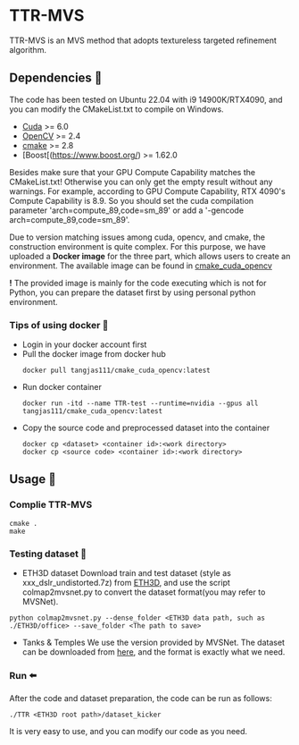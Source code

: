 # TTR-MVS
TTR-MVS is an MVS method that adopts textureless targeted refinement algorithm.
## Dependencies :hammer:
The code has been tested on Ubuntu 22.04 with i9 14900K/RTX4090, and you can modify the CMakeList.txt to compile on Windows.

* [Cuda](https://developer.nvidia.cn/cuda-toolkit) >= 6.0
* [OpenCV](https://opencv.org/) >= 2.4
* [cmake](https://cmake.org/) >= 2.8
* [Boost[(https://www.boost.org/) >= 1.62.0

Besides make sure that your GPU Compute Capability matches the CMakeList.txt! Otherwise you can only get the empty result without any warnings. For example, according to GPU Compute Capability, RTX 4090's Compute Capability is 8.9. So you should set the cuda compilation parameter 'arch=compute_89,code=sm_89' or add a '-gencode arch=compute_89,code=sm_89'.

Due to version matching issues among cuda, opencv, and cmake, the construction environment is quite complex. For this purpose, we have uploaded a __Docker image__ for the three part, which allows users to create an environment. The available image can be found in [cmake_cuda_opencv](https://hub.docker.com/r/tangjas111/cmake_cuda_opencv/tags)

__!__ The provided image is mainly for the code executing which is not for Python, you can prepare the dataset first by using personal python environment.
### Tips of using docker :whale2:
* Login in your docker account first
* Pull the docker image from docker hub
  ```
  docker pull tangjas111/cmake_cuda_opencv:latest
  ```
* Run docker container
  ```
  docker run -itd --name TTR-test --runtime=nvidia --gpus all tangjas111/cmake_cuda_opencv:latest
  ```
* Copy the source code and preprocessed dataset into the container
  ```
  docker cp <dataset> <container id>:<work directory>
  docker cp <source code> <container id>:<work directory>
  ```
## Usage :rocket:
### Complie TTR-MVS
```
cmake .    
make
```
### Testing dataset :open_file_folder:
* ETH3D dataset
Download train and test dataset (style as xxx_dslr_undistorted.7z) from [ETH3D](https://www.eth3d.net/datasets), and use the script colmap2mvsnet.py to convert the dataset format(you may refer to MVSNet).
```
python colmap2mvsnet.py --dense_folder <ETH3D data path, such as ./ETH3D/office> --save_folder <The path to save>
```
* Tanks & Temples
We use the version provided by MVSNet. The dataset can be downloaded from [here](https://drive.google.com/file/d/1YArOJaX9WVLJh4757uE8AEREYkgszrCo/view), and the format is exactly what we need.
### Run :arrow_left:
After the code and dataset preparation, the code can be run as follows:
```
./TTR <ETH3D root path>/dataset_kicker
```
It is very easy to use, and you can modify our code as you need.
